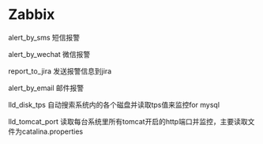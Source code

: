 # Zabbix

alert_by_sms      短信报警

alert_by_wechat   微信报警

report_to_jira    发送报警信息到jira

alert_by_email    邮件报警

lld_disk_tps      自动搜索系统内的各个磁盘并读取tps值来监控for mysql

lld_tomcat_port      读取每台系统里所有tomcat开启的http端口并监控，主要读取文件为catalina.properties

